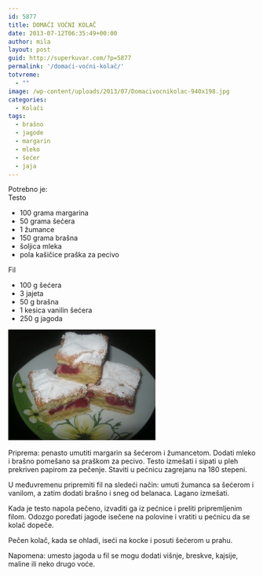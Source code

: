 ```yaml
---
id: 5877
title: DOMAĆI VOĆNI KOLAČ
date: 2013-07-12T06:35:49+00:00
author: mila
layout: post
guid: http://superkuvar.com/?p=5877
permalink: '/domaći-voćni-kolač/'
totvreme:
  - ""
image: /wp-content/uploads/2013/07/Domacivocnikolac-940x198.jpg
categories:
  - Kolači
tags:
  - brašno
  - jagode
  - margarin
  - mleko
  - šećer
  - jaja
---
```

Potrebno je:  
Testo

  * 100 grama margarina
  * 50 grama šećera
  * 1 žumance
  * 150 grama brašna
  * šoljica mleka
  * pola kašičice praška za pecivo

Fil

  * 100 g šećera
  * 3 jajeta
  * 50 g brašna
  * 1 kesica vanilin šećera
  * 250 g jagoda

<img class="alignnone size-medium wp-image-5879" src="/wp-content/uploads/2013/07/Domacivocnikolac-300x225.jpg" alt="Domacivocnikolac" width="300" height="225" /> 

Priprema: penasto umutiti margarin sa šećerom i žumancetom. Dodati mleko i brašno pomešano sa praškom za pecivo. Testo izmešati i sipati u pleh prekriven papirom za pečenje. Staviti u pećnicu zagrejanu na 180 stepeni.

U međuvremenu pripremiti fil na sledeći način: umuti žumanca sa šećerom i vanilom, a zatim dodati brašno i sneg od belanaca. Lagano izmešati.

Kada je testo napola pečeno, izvaditi ga iz pećnice i preliti pripremljenim filom. Odozgo poređati jagode isečene na polovine i vratiti u pećnicu da se kolač dopeče.

Pečen kolač, kada se ohladi, iseći na kocke i posuti šećerom u prahu.

Napomena: umesto jagoda u fil se mogu dodati višnje, breskve, kajsije, maline ili neko drugo voće.